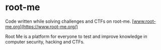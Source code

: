 # root-me

Code written while solving challenges and CTFs on root-me.
[www.root-me.org](https://www.root-me.org/)

Root Me is a platform for everyone to test and improve knowledge in computer security, hacking and CTFs.
